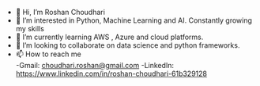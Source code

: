 - 👋 Hi, I’m Roshan Choudhari
- 👀 I’m interested in Python, Machine Learning and AI. Constantly growing my skills
- 🌱 I’m currently learning AWS , Azure and cloud platforms.
- 💞️ I’m looking to collaborate on data science and python frameworks.
- 📫 How to reach me  
 -Gmail: choudhari.roshan@gmail.com
 -LinkedIn: https://www.linkedin.com/in/roshan-choudhari-61b329128


<!---
roshanc10/roshanc10 is a ✨ special ✨ repository because its `README.md` (this file) appears on your GitHub profile.
You can click the Preview link to take a look at your changes.
--->
